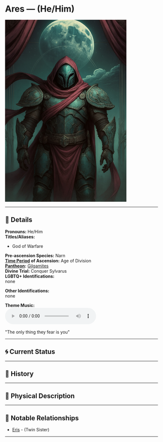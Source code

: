 # Ares — (He/Him)

<!-- Optional -->
<img src="ares.jpg" alt="Ares" style="height: 600px; width: auto;" />

---

## 📕 Details
**Pronouns:** He/Him  
**Titles/Aliases:**  
  - God of Warfare  

**Pre-ascension Species:** Narn  
**[Time Period](../../history/time_periods/) of Ascension:** Age of Division  
**[Pantheon](../../../pantheons):** [Gilgamites](../../../pantheons/gilgamites/index.md)  
**Divine Trial:** Conquer Sylvarus  
**LGBTQ+ Identifications:**  
  none  

**Other Identifications:**  
  none  

**Theme Music:**  
<audio controls>
  <source src="ares_|_the_only_thing_they_fear_is_you.mp4" type="audio/mpeg">
  Your browser does not support the audio element.
</audio>

"The only thing they fear is you"  




---

## 🌀 Current Status


---

## 📜 History


---

## 👤 Physical Description


---
## 🧩 Notable Relationships
  - [Eris](../eris/index.md) - (Twin Sister)  

---

